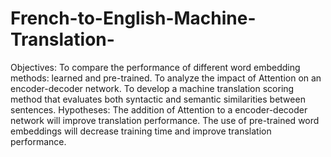 # French-to-English-Machine-Translation-
Objectives:   To compare the performance of different word embedding methods: learned and pre-trained. To analyze the impact of Attention on an encoder-decoder network. To develop a machine translation scoring method that evaluates both syntactic and semantic similarities between sentences.   Hypotheses:   The addition of Attention to a encoder-decoder network will improve translation performance.   The use of pre-trained word embeddings will decrease training time and improve translation performance. 
